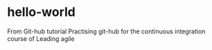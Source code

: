 # hello-world
From Git-hub tutorial
Practising git-hub for the continuous integration course of Leading agile
